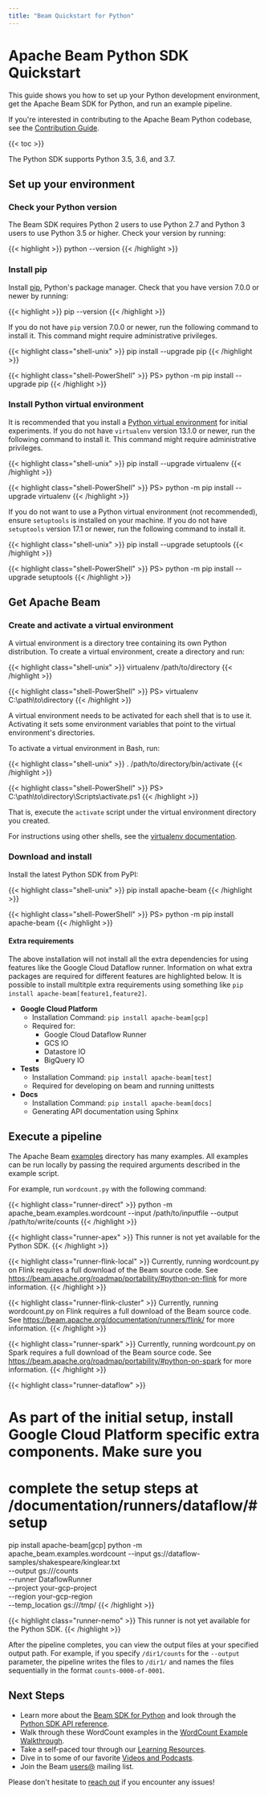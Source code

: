 ```yaml
---
title: "Beam Quickstart for Python"
---
```

<!--
Licensed under the Apache License, Version 2.0 (the "License");
you may not use this file except in compliance with the License.
You may obtain a copy of the License at

http://www.apache.org/licenses/LICENSE-2.0

Unless required by applicable law or agreed to in writing, software
distributed under the License is distributed on an "AS IS" BASIS,
WITHOUT WARRANTIES OR CONDITIONS OF ANY KIND, either express or implied.
See the License for the specific language governing permissions and
limitations under the License.
-->

# Apache Beam Python SDK Quickstart

This guide shows you how to set up your Python development environment, get the Apache Beam SDK for Python, and run an example pipeline.

If you're interested in contributing to the Apache Beam Python codebase, see the [Contribution Guide](/contribute).

{{< toc >}}

The Python SDK supports Python 3.5, 3.6, and 3.7.

## Set up your environment

### Check your Python version

The Beam SDK requires Python 2 users to use Python 2.7 and Python 3 users to use Python 3.5 or higher. Check your version by running:

{{< highlight >}}
python --version
{{< /highlight >}}

### Install pip

Install [pip](https://pip.pypa.io/en/stable/installing/), Python's package manager. Check that you have version 7.0.0 or newer by running:

{{< highlight >}}
pip --version
{{< /highlight >}}

If you do not have `pip` version 7.0.0 or newer, run the following command to
install it. This command might require administrative privileges.

{{< highlight class="shell-unix" >}}
pip install --upgrade pip
{{< /highlight >}}

{{< highlight class="shell-PowerShell" >}}
PS> python -m pip install --upgrade pip
{{< /highlight >}}


### Install Python virtual environment

It is recommended that you install a [Python virtual environment](https://docs.python-guide.org/en/latest/dev/virtualenvs/)
for initial experiments. If you do not have `virtualenv` version 13.1.0 or
newer, run the following command to install it. This command might require
administrative privileges.

{{< highlight class="shell-unix" >}}
pip install --upgrade virtualenv
{{< /highlight >}}

{{< highlight class="shell-PowerShell" >}}
PS> python -m pip install --upgrade virtualenv
{{< /highlight >}}

If you do not want to use a Python virtual environment (not recommended), ensure
`setuptools` is installed on your machine. If you do not have `setuptools`
version 17.1 or newer, run the following command to install it.

{{< highlight class="shell-unix" >}}
pip install --upgrade setuptools
{{< /highlight >}}

{{< highlight class="shell-PowerShell" >}}
PS> python -m pip install --upgrade setuptools
{{< /highlight >}}

## Get Apache Beam

### Create and activate a virtual environment

A virtual environment is a directory tree containing its own Python distribution. To create a virtual environment, create a directory and run:

{{< highlight class="shell-unix" >}}
virtualenv /path/to/directory
{{< /highlight >}}

{{< highlight class="shell-PowerShell" >}}
PS> virtualenv C:\path\to\directory
{{< /highlight >}}

A virtual environment needs to be activated for each shell that is to use it.
Activating it sets some environment variables that point to the virtual
environment's directories.

To activate a virtual environment in Bash, run:

{{< highlight class="shell-unix" >}}
. /path/to/directory/bin/activate
{{< /highlight >}}

{{< highlight class="shell-PowerShell" >}}
PS> C:\path\to\directory\Scripts\activate.ps1
{{< /highlight >}}

That is, execute the `activate` script under the virtual environment directory you created.

For instructions using other shells, see the [virtualenv documentation](https://virtualenv.pypa.io/en/stable/userguide/#activate-script).

### Download and install

Install the latest Python SDK from PyPI:

{{< highlight class="shell-unix" >}}
pip install apache-beam
{{< /highlight >}}

{{< highlight class="shell-PowerShell" >}}
PS> python -m pip install apache-beam
{{< /highlight >}}

#### Extra requirements

The above installation will not install all the extra dependencies for using features like the Google Cloud Dataflow runner. Information on what extra packages are required for different features are highlighted below. It is possible to install multitple extra requirements using something like `pip install apache-beam[feature1,feature2]`.

- **Google Cloud Platform**
  - Installation Command: `pip install apache-beam[gcp]`
  - Required for:
    - Google Cloud Dataflow Runner
    - GCS IO
    - Datastore IO
    - BigQuery IO
- **Tests**
  - Installation Command: `pip install apache-beam[test]`
  - Required for developing on beam and running unittests
- **Docs**
  - Installation Command: `pip install apache-beam[docs]`
  - Generating API documentation using Sphinx

## Execute a pipeline

The Apache Beam [examples](https://github.com/apache/beam/tree/master/sdks/python/apache_beam/examples) directory has many examples. All examples can be run locally by passing the required arguments described in the example script.

For example, run `wordcount.py` with the following command:

{{< highlight class="runner-direct" >}}
python -m apache_beam.examples.wordcount --input /path/to/inputfile --output /path/to/write/counts
{{< /highlight >}}

{{< highlight class="runner-apex" >}}
This runner is not yet available for the Python SDK.
{{< /highlight >}}

{{< highlight class="runner-flink-local" >}}
Currently, running wordcount.py on Flink requires a full download of the Beam source code.
See https://beam.apache.org/roadmap/portability/#python-on-flink for more information.
{{< /highlight >}}

{{< highlight class="runner-flink-cluster" >}}
Currently, running wordcount.py on Flink requires a full download of the Beam source code.
See https://beam.apache.org/documentation/runners/flink/ for more information.
{{< /highlight >}}

{{< highlight class="runner-spark" >}}
Currently, running wordcount.py on Spark requires a full download of the Beam source code.
See https://beam.apache.org/roadmap/portability/#python-on-spark for more information.
{{< /highlight >}}

{{< highlight class="runner-dataflow" >}}
# As part of the initial setup, install Google Cloud Platform specific extra components. Make sure you
# complete the setup steps at /documentation/runners/dataflow/#setup
pip install apache-beam[gcp]
python -m apache_beam.examples.wordcount --input gs://dataflow-samples/shakespeare/kinglear.txt \
                                         --output gs://<your-gcs-bucket>/counts \
                                         --runner DataflowRunner \
                                         --project your-gcp-project \
                                         --region your-gcp-region \
                                         --temp_location gs://<your-gcs-bucket>/tmp/
{{< /highlight >}}

{{< highlight class="runner-nemo" >}}
This runner is not yet available for the Python SDK.
{{< /highlight >}}

After the pipeline completes, you can view the output files at your specified
output path. For example, if you specify `/dir1/counts` for the `--output`
parameter, the pipeline writes the files to `/dir1/` and names the files
sequentially in the format `counts-0000-of-0001`.

## Next Steps

* Learn more about the [Beam SDK for Python](/documentation/sdks/python/)
  and look through the [Python SDK API reference](https://beam.apache.org/releases/pydoc).
* Walk through these WordCount examples in the [WordCount Example Walkthrough](/get-started/wordcount-example).
* Take a self-paced tour through our [Learning Resources](/documentation/resources/learning-resources).
* Dive in to some of our favorite [Videos and Podcasts](/documentation/resources/videos-and-podcasts).
* Join the Beam [users@](/community/contact-us) mailing list.

Please don't hesitate to [reach out](/community/contact-us) if you encounter any issues!
